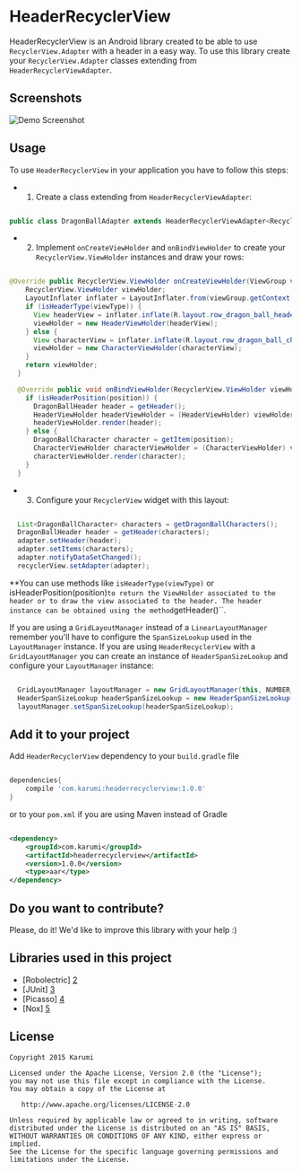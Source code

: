 HeaderRecyclerView
==================

HeaderRecyclerView is an Android library created to be able to use ``RecyclerView.Adapter`` with a header in a easy way. To use this library create your ``RecyclerView.Adapter`` classes extending from ``HeaderRecyclerViewAdapter``.

Screenshots
-----------

![Demo Screenshot][1]

Usage
-----

To use ``HeaderRecyclerView`` in your application you have to follow this steps:

* 1. Create a class extending from ``HeaderRecyclerViewAdapter``:

```java

public class DragonBallAdapter extends HeaderRecyclerViewAdapter<RecyclerView.ViewHolder, DragonBallHeader, DragonBallCharacter> {


```

* 2. Implement ``onCreateViewHolder`` and ``onBindViewHolder`` to create your ``RecyclerView.ViewHolder`` instances and draw your rows:

```java

@Override public RecyclerView.ViewHolder onCreateViewHolder(ViewGroup viewGroup, int viewType) {
    RecyclerView.ViewHolder viewHolder;
    LayoutInflater inflater = LayoutInflater.from(viewGroup.getContext());
    if (isHeaderType(viewType)) {
      View headerView = inflater.inflate(R.layout.row_dragon_ball_header, viewGroup, false);
      viewHolder = new HeaderViewHolder(headerView);
    } else {
      View characterView = inflater.inflate(R.layout.row_dragon_ball_character, viewGroup, false);
      viewHolder = new CharacterViewHolder(characterView);
    }
    return viewHolder;
  }

  @Override public void onBindViewHolder(RecyclerView.ViewHolder viewHolder, int position) {
    if (isHeaderPosition(position)) {
      DragonBallHeader header = getHeader();
      HeaderViewHolder headerViewHolder = (HeaderViewHolder) viewHolder;
      headerViewHolder.render(header);
    } else {
      DragonBallCharacter character = getItem(position);
      CharacterViewHolder characterViewHolder = (CharacterViewHolder) viewHolder;
      characterViewHolder.render(character);
    }
  }

```

* 3. Configure your ``RecyclerView`` widget with this layout:

```java

  List<DragonBallCharacter> characters = getDragonBallCharacters();
  DragonBallHeader header = getHeader(characters);
  adapter.setHeader(header);
  adapter.setItems(characters);
  adapter.notifyDataSetChanged();
  recyclerView.setAdapter(adapter);

```

**You can use methods like ``isHeaderType(viewType)`` or isHeaderPosition(position)`` to return the ViewHolder associated to the header or to draw the view associated to the header. The header instance can be obtained using the method ``getHeader()``.

If you are using a ``GridLayoutManager`` instead of a ``LinearLayoutManager`` remember you'll have to configure the ``SpanSizeLookup`` used in the ``LayoutManager`` instance. If you are using ``HeaderRecyclerView`` with a ``GridLayoutManager`` you can create an instance of ``HeaderSpanSizeLookup`` and configure your ``LayoutManager`` instance:

```java

  GridLayoutManager layoutManager = new GridLayoutManager(this, NUMBER_OF_COLUMNS);
  HeaderSpanSizeLookup headerSpanSizeLookup = new HeaderSpanSizeLookup(adapter, layoutManager);
  layoutManager.setSpanSizeLookup(headerSpanSizeLookup);

```

Add it to your project
----------------------

Add ``HeaderRecyclerView`` dependency to your ``build.gradle`` file

```groovy

dependencies{
    compile 'com.karumi:headerrecyclerview:1.0.0'
}

```

or to your ``pom.xml`` if you are using Maven instead of Gradle

```xml

<dependency>
    <groupId>com.karumi</groupId>
    <artifactId>headerrecyclerview</artifactId>
    <version>1.0.0</version>
    <type>aar</type>
</dependency>

```

Do you want to contribute?
--------------------------

Please, do it! We'd like to improve this library with your help :)

Libraries used in this project
------------------------------

* [Robolectric] [2]
* [JUnit] [3]
* [Picasso] [4]
* [Nox] [5]

License
-------

    Copyright 2015 Karumi

    Licensed under the Apache License, Version 2.0 (the "License");
    you may not use this file except in compliance with the License.
    You may obtain a copy of the License at

       http://www.apache.org/licenses/LICENSE-2.0

    Unless required by applicable law or agreed to in writing, software
    distributed under the License is distributed on an "AS IS" BASIS,
    WITHOUT WARRANTIES OR CONDITIONS OF ANY KIND, either express or implied.
    See the License for the specific language governing permissions and
    limitations under the License.


[1]: ./art/screenshot_demo_1.gif
[2]: https://github.com/robolectric/robolectric
[3]: https://github.com/junit-team/junit
[4]: https://github.com/square/picasso
[5]: https://github.com/pedrovgs/Nox
